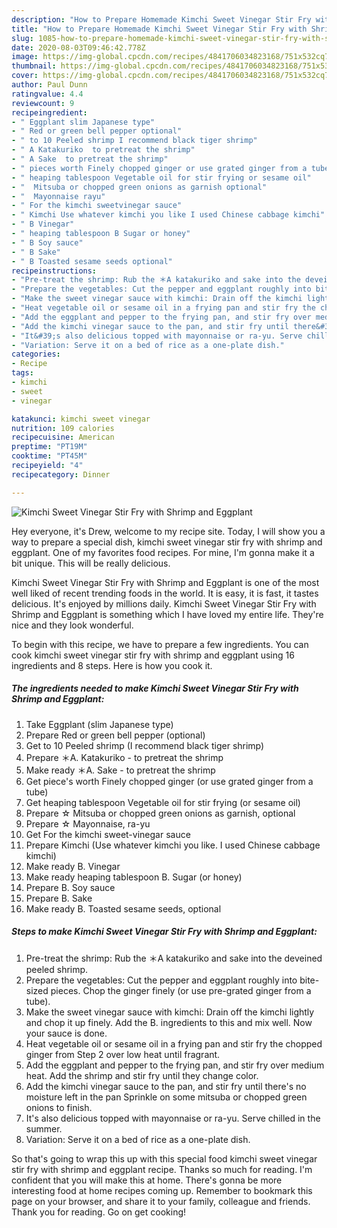```yaml
---
description: "How to Prepare Homemade Kimchi Sweet Vinegar Stir Fry with Shrimp and Eggplant"
title: "How to Prepare Homemade Kimchi Sweet Vinegar Stir Fry with Shrimp and Eggplant"
slug: 1085-how-to-prepare-homemade-kimchi-sweet-vinegar-stir-fry-with-shrimp-and-eggplant
date: 2020-08-03T09:46:42.778Z
image: https://img-global.cpcdn.com/recipes/4841706034823168/751x532cq70/kimchi-sweet-vinegar-stir-fry-with-shrimp-and-eggplant-recipe-main-photo.jpg
thumbnail: https://img-global.cpcdn.com/recipes/4841706034823168/751x532cq70/kimchi-sweet-vinegar-stir-fry-with-shrimp-and-eggplant-recipe-main-photo.jpg
cover: https://img-global.cpcdn.com/recipes/4841706034823168/751x532cq70/kimchi-sweet-vinegar-stir-fry-with-shrimp-and-eggplant-recipe-main-photo.jpg
author: Paul Dunn
ratingvalue: 4.4
reviewcount: 9
recipeingredient:
- " Eggplant slim Japanese type"
- " Red or green bell pepper optional"
- " to 10 Peeled shrimp I recommend black tiger shrimp"
- " A Katakuriko  to pretreat the shrimp"
- " A Sake  to pretreat the shrimp"
- " pieces worth Finely chopped ginger or use grated ginger from a tube"
- " heaping tablespoon Vegetable oil for stir frying or sesame oil"
- "  Mitsuba or chopped green onions as garnish optional"
- "  Mayonnaise rayu"
- " For the kimchi sweetvinegar sauce"
- " Kimchi Use whatever kimchi you like I used Chinese cabbage kimchi"
- " B Vinegar"
- " heaping tablespoon B Sugar or honey"
- " B Soy sauce"
- " B Sake"
- " B Toasted sesame seeds optional"
recipeinstructions:
- "Pre-treat the shrimp: Rub the ＊A katakuriko and sake into the deveined peeled shrimp."
- "Prepare the vegetables: Cut the pepper and eggplant roughly into bite-sized pieces. Chop the ginger finely (or use pre-grated ginger from a tube)."
- "Make the sweet vinegar sauce with kimchi: Drain off the kimchi lightly and chop it up finely. Add the B. ingredients to this and mix well. Now your sauce is done."
- "Heat vegetable oil or sesame oil in a frying pan and stir fry the chopped ginger from Step 2 over low heat until fragrant."
- "Add the eggplant and pepper to the frying pan, and stir fry over medium heat. Add the shrimp and stir fry until they change color."
- "Add the kimchi vinegar sauce to the pan, and stir fry until there&#39;s no moisture left in the pan Sprinkle on some mitsuba or chopped green onions to finish."
- "It&#39;s also delicious topped with mayonnaise or ra-yu. Serve chilled in the summer."
- "Variation: Serve it on a bed of rice as a one-plate dish."
categories:
- Recipe
tags:
- kimchi
- sweet
- vinegar

katakunci: kimchi sweet vinegar 
nutrition: 109 calories
recipecuisine: American
preptime: "PT19M"
cooktime: "PT45M"
recipeyield: "4"
recipecategory: Dinner

---
```



![Kimchi Sweet Vinegar Stir Fry with Shrimp and Eggplant](https://img-global.cpcdn.com/recipes/4841706034823168/751x532cq70/kimchi-sweet-vinegar-stir-fry-with-shrimp-and-eggplant-recipe-main-photo.jpg)

Hey everyone, it's Drew, welcome to my recipe site. Today, I will show you a way to prepare a special dish, kimchi sweet vinegar stir fry with shrimp and eggplant. One of my favorites food recipes. For mine, I'm gonna make it a bit unique. This will be really delicious.

Kimchi Sweet Vinegar Stir Fry with Shrimp and Eggplant is one of the most well liked of recent trending foods in the world. It is easy, it is fast, it tastes delicious. It's enjoyed by millions daily. Kimchi Sweet Vinegar Stir Fry with Shrimp and Eggplant is something which I have loved my entire life. They're nice and they look wonderful.




To begin with this recipe, we have to prepare a few ingredients. You can cook kimchi sweet vinegar stir fry with shrimp and eggplant using 16 ingredients and 8 steps. Here is how you cook it.

<!--inarticleads1-->

##### The ingredients needed to make Kimchi Sweet Vinegar Stir Fry with Shrimp and Eggplant:

1. Take  Eggplant (slim Japanese type)
1. Prepare  Red or green bell pepper (optional)
1. Get  to 10 Peeled shrimp (I recommend black tiger shrimp)
1. Prepare  ＊A. Katakuriko - to pretreat the shrimp
1. Make ready  ＊A. Sake - to pretreat the shrimp
1. Get  piece&#39;s worth Finely chopped ginger (or use grated ginger from a tube)
1. Get  heaping tablespoon Vegetable oil for stir frying (or sesame oil)
1. Prepare  ☆ Mitsuba or chopped green onions as garnish, optional
1. Prepare  ☆ Mayonnaise, ra-yu
1. Get  For the kimchi sweet-vinegar sauce
1. Prepare  Kimchi (Use whatever kimchi you like. I used Chinese cabbage kimchi)
1. Make ready  B. Vinegar
1. Make ready  heaping tablespoon B. Sugar (or honey)
1. Prepare  B. Soy sauce
1. Prepare  B. Sake
1. Make ready  B. Toasted sesame seeds, optional




<!--inarticleads2-->

##### Steps to make Kimchi Sweet Vinegar Stir Fry with Shrimp and Eggplant:

1. Pre-treat the shrimp: Rub the ＊A katakuriko and sake into the deveined peeled shrimp.
1. Prepare the vegetables: Cut the pepper and eggplant roughly into bite-sized pieces. Chop the ginger finely (or use pre-grated ginger from a tube).
1. Make the sweet vinegar sauce with kimchi: Drain off the kimchi lightly and chop it up finely. Add the B. ingredients to this and mix well. Now your sauce is done.
1. Heat vegetable oil or sesame oil in a frying pan and stir fry the chopped ginger from Step 2 over low heat until fragrant.
1. Add the eggplant and pepper to the frying pan, and stir fry over medium heat. Add the shrimp and stir fry until they change color.
1. Add the kimchi vinegar sauce to the pan, and stir fry until there&#39;s no moisture left in the pan Sprinkle on some mitsuba or chopped green onions to finish.
1. It&#39;s also delicious topped with mayonnaise or ra-yu. Serve chilled in the summer.
1. Variation: Serve it on a bed of rice as a one-plate dish.




So that's going to wrap this up with this special food kimchi sweet vinegar stir fry with shrimp and eggplant recipe. Thanks so much for reading. I'm confident that you will make this at home. There's gonna be more interesting food at home recipes coming up. Remember to bookmark this page on your browser, and share it to your family, colleague and friends. Thank you for reading. Go on get cooking!
